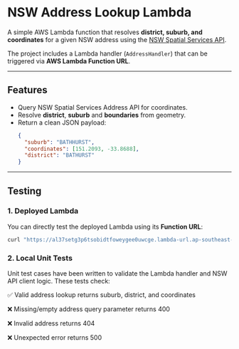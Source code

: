 # NSW Address Lookup Lambda

A simple AWS Lambda function that resolves **district, suburb, and coordinates** for a given NSW address using the [NSW Spatial Services API](https://portal.spatial.nsw.gov.au/).

The project includes a Lambda handler (`AddressHandler`) that can be triggered via **AWS Lambda Function URL**.

---

## Features
- Query NSW Spatial Services Address API for coordinates.
- Resolve **district**, **suburb** and **boundaries** from geometry.
- Return a clean JSON payload:
  ```json
  {
    "suburb": "BATHHURST",
    "coordinates": [151.2093, -33.8688],
    "district": "BATHURST"
  }

---
## Testing

### 1. Deployed Lambda
You can directly test the deployed Lambda using its **Function URL**:
```bash
curl "https://al37setg3p6tsobidtfoweygee0uwcge.lambda-url.ap-southeast-2.on.aws/?address=346 PANORAMA AVENUE BATHURST"
```
### 2. Local Unit Tests
Unit test cases have been written to validate the Lambda handler and NSW API client logic.
These tests check:

✅ Valid address lookup returns suburb, district, and coordinates

❌ Missing/empty address query parameter returns 400

❌ Invalid address returns 404

❌ Unexpected error returns 500


  

